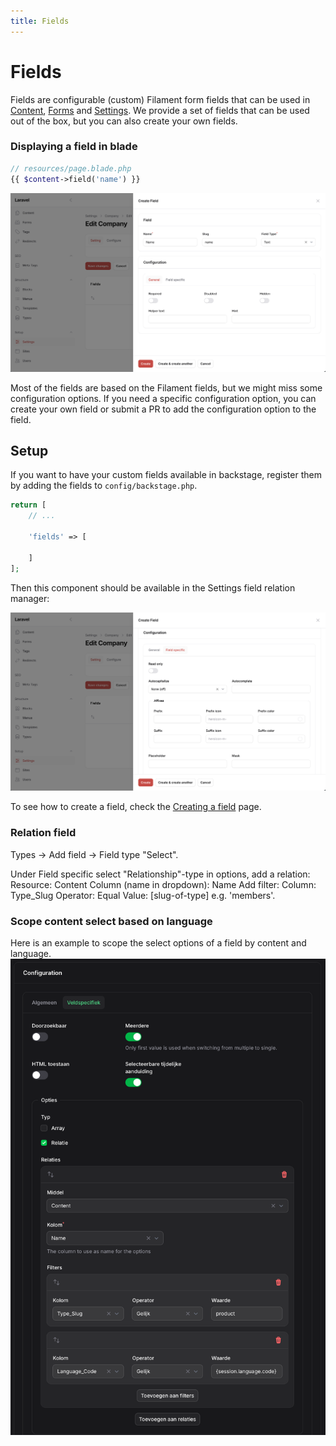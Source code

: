 ```yaml
---
title: Fields
---
```


# Fields

Fields are configurable (custom) Filament form fields that can be used in [Content](/01-content/01-introduction), [Forms](/05-forms/01-introduction) and [Settings](/06-settings/01-introduction). We provide a set of fields that can be used out of the box, but you can also create your own fields.

### Displaying a field in blade
```php
// resources/page.blade.php
{{ $content->field('name') }}
```

![field-example](./field-example.png)

Most of the fields are based on the Filament fields, but we might miss some configuration options. If you need a specific configuration option, you can create your own field or submit a PR to add the configuration option to the field.

## Setup

If you want to have your custom fields available in backstage, register them by adding the fields to `config/backstage.php`.

```php
return [
    // ...

    'fields' => [

    ]
];
```

Then this component should be available in the Settings field relation manager:

![field-specific-example](./field-specific-example.png)

To see how to create a field, check the [Creating a field](/03-fields/02-creating-a-field.md) page.

### Relation field
Types -> Add field -> Field type "Select".

Under Field specific select "Relationship"-type in options, add a relation:
Resource: Content
Column (name in dropdown): Name
Add filter:
Column: Type_Slug
Operator: Equal
Value: [slug-of-type] e.g. 'members'.

### Scope content select based on language

Here is an example to scope the select options of a field by content and language.
![Session language filter](field-scoped-by-language.png)